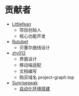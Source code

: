 # 贡献者

- [Littlefean](https://github.com/Littlefean)
  - 项目创始人
  - 核心功能开发
- [Rutubet](https://github.com/Rutubet)
  - 贝塞尔曲线设计
- [zty012](https://github.com/zty012)
  - 界面设计
  - 移动端适配
  - 文档编写
  - 购买域名 project-graph.top
- [Sunrisepeak](https://github.com/Sunrisepeak)
  - [自动化环境搭建](https://github.com/d2learn/xlings)
